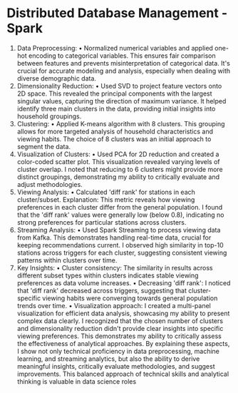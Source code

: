 # Distributed Database Management - Spark
1.	Data Preprocessing:
•	Normalized numerical variables and applied one-hot encoding to categorical variables.
This ensures fair comparison between features and prevents misinterpretation of categorical data. It's crucial for accurate modeling and analysis, especially when dealing with diverse demographic data.
3.	Dimensionality Reduction:
•	Used SVD to project feature vectors onto 2D space.
This revealed the principal components with the largest singular values, capturing the direction of maximum variance. It helped identify three main clusters in the data, providing initial insights into household groupings.
4.	Clustering:
•	Applied K-means algorithm with 8 clusters.
This grouping allows for more targeted analysis of household characteristics and viewing habits. The choice of 8 clusters was an initial approach to segment the data.
5.	Visualization of Clusters:
•	Used PCA for 2D reduction and created a color-coded scatter plot.
This visualization revealed varying levels of cluster overlap. I noted that reducing to 6 clusters might provide more distinct groupings, demonstrating my ability to critically evaluate and adjust methodologies.
6.	Viewing Analysis:
•	Calculated 'diff rank' for stations in each cluster/subset.
Explanation: This metric reveals how viewing preferences in each cluster differ from the general population. I found that the 'diff rank' values were generally low (below 0.8), indicating no strong preferences for particular stations across clusters.
7.	Streaming Analysis:
•	Used Spark Streaming to process viewing data from Kafka.
This demonstrates handling real-time data, crucial for keeping recommendations current. I observed high similarity in top-10 stations across triggers for each cluster, suggesting consistent viewing patterns within clusters over time.
8.	Key Insights:
•	Cluster consistency: The similarity in results across different subset types within clusters indicates stable viewing preferences as data volume increases.
•	Decreasing 'diff rank': I noticed that 'diff rank' decreased across triggers, suggesting that cluster-specific viewing habits were converging towards general population trends over time.
•	Visualization approach: I created a multi-panel visualization for efficient data analysis, showcasing my ability to present complex data clearly.
I recognized that the chosen number of clusters and dimensionality reduction didn't provide clear insights into specific viewing preferences. This demonstrates my ability to critically assess the effectiveness of analytical approaches.
By explaining these aspects, I show not only technical proficiency in data preprocessing, machine learning, and streaming analytics, but also the ability to derive meaningful insights, critically evaluate methodologies, and suggest improvements. This balanced approach of technical skills and analytical thinking is valuable in data science roles

